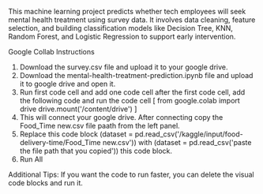 This machine learning project predicts whether tech employees will seek mental health treatment using survey data. It involves data cleaning, feature selection, and building classification models like Decision Tree, KNN, Random Forest, and Logistic Regression to support early intervention.

Google Collab Instructions

  1. Download the survey.csv file and upload it to your google drive.
  2. Download the mental-health-treatment-prediction.ipynb file and upload it to google drive and open it.
  3. Run first code cell and add one code cell after the first code cell, add the following code and run the code cell [ from google.colab import drive drive.mount('/content/drive') ]
  4. This will connect your google drive. After connecting copy the Food_Time new.csv file paath from the left panel.
  5. Replace this code block (dataset = pd.read_csv('/kaggle/input/food-delivery-time/Food_Time new.csv')) with (dataset = pd.read_csv('paste the file path that you copied')) this code block.
  6. Run All

Additional Tips: If you want the code to run faster, you can delete the visual code blocks and run it.
